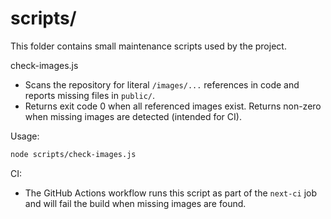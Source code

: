 # scripts/

This folder contains small maintenance scripts used by the project.

check-images.js
- Scans the repository for literal `/images/...` references in code and reports missing files in `public/`.
- Returns exit code 0 when all referenced images exist. Returns non-zero when missing images are detected (intended for CI).

Usage:

```bash
node scripts/check-images.js
```

CI:
- The GitHub Actions workflow runs this script as part of the `next-ci` job and will fail the build when missing images are found.

